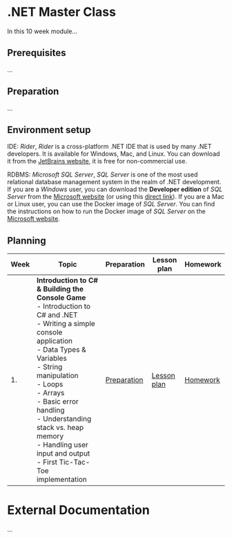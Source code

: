 # .NET Master Class

In this 10 week module...

## Prerequisites
...

## Preparation
...

## Environment setup
IDE: *Rider*, *Rider* is a cross-platform .NET IDE that is used by many .NET developers. It is available for Windows, Mac, and Linux. You can download it from the [JetBrains website](https://www.jetbrains.com/rider/), it is free for non-commercial use.

RDBMS: *Microsoft SQL Server*, *SQL Server* is one of the most used relational database management system in the realm of .NET development. If you are a *Windows* user, you can download the **Developer edition** of *SQL Server* from the [Microsoft website](https://www.microsoft.com/en-gb/sql-server/sql-server-downloads) (or using this [direct link](https://go.microsoft.com/fwlink/p/?linkid=2215158&clcid=0x809&culture=en-gb&country=gb)). If you are a Mac or Linux user, you can use the Docker image of *SQL Server*. You can find the instructions on how to run the Docker image of *SQL Server* on the [Microsoft website](https://hub.docker.com/_/microsoft-mssql-server).




## Planning
| Week | Topic                                                                                                                                                                                                                                                                                                                                                                      | Preparation                         | Lesson plan                         | Homework                      |
|------|----------------------------------------------------------------------------------------------------------------------------------------------------------------------------------------------------------------------------------------------------------------------------------------------------------------------------------------------------------------------------|-------------------------------------|-------------------------------------|-------------------------------|
| 1.   | **Introduction to C# & Building the Console Game** <br> - Introduction to C# and .NET <br> - Writing a simple console application <br> - Data Types & Variables <br> - String manipulation <br> - Loops <br> - Arrays <br> - Basic error handling <br> - Understanding stack vs. heap memory <br> - Handling user input and output <br> - First Tic-Tac-Toe implementation | [Preparation](week1/preparation.md) | [Lesson plan](week1/lesson-plan.md) | [Homework](week1/homework.md) |


# External Documentation
...